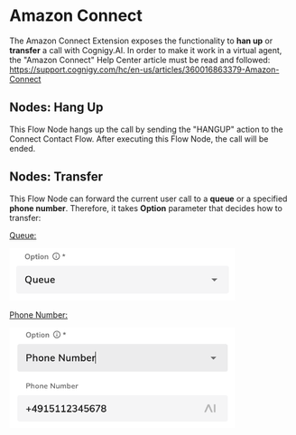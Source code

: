 ﻿# Amazon Connect

The Amazon Connect Extension exposes the functionality to **han up** or **transfer** a call with Cognigy.AI. In order to make it work in a virtual agent, the "Amazon Connect" Help Center article must be read and followed: https://support.cognigy.com/hc/en-us/articles/360016863379-Amazon-Connect 

## Nodes: Hang Up

This Flow Node hangs up the call by sending the "HANGUP" action to the Connect Contact Flow. After executing this Flow Node, the call will be ended.

## Nodes: Transfer

This Flow Node can forward the current user call to a **queue** or a specified **phone number**. Therefore, it takes **Option** parameter that decides how to transfer:

<u>Queue:</u>

<img src="./docs/transferQueue.png" width="400">

<u>Phone Number:</u>

<img src="./docs/transferPhoneNumber.png" width="400">
